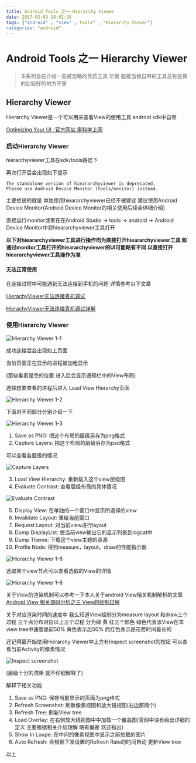```yaml
---
title: Android Tools 之一 Hierarchy Viewer
date: 2017-02-03 18:02:56
tags: ["android" , "view" , tools" , "Hierarchy Viewer"]
categories: "android"
---
```

# Android Tools 之一 Hierarchy Viewer

>本系列旨在介绍一些被忽略的优质工具 毕竟 能被当做自带的工具总有些做的比较好的地方不是

## Hierarchy Viewer

Hierarchy Viewer是一个可以用来查看View的使用工具 android sdk中自带

[Optimizing Your UI -官方网站 需科学上网](https://developer.android.com/studio/profile/optimize-ui.html#lint)

### 启动Hierarchy Viewer

hierarchyviewer工具在sdk/tools路径下
<!-- more -->

再次打开后会出现如下提示
```
The standalone version of hieararchyviewer is deprecated.
Please use Android Device Monitor (tools/monitor) instead.
```
主要想说的就是 单独使用hieararchyviewer已经不被建议  建议使用Android Device Monitor(Android Device Monitor的相关使用后续会详细介绍)

直接运行monitor或者在在Android Studio -> tools -> android -> Android Device Monitor中将hieararchyviewer工具打开

**以下对hieararchyviewer工具进行操作均为直接打开hieararchyviewer工具 和通过monitor工具打开的hieararchyviewer的UI可能略有不同  以直接打开hieararchyviewer工具操作为准**


#### 无法正常使用

在连接过程中可能遇到无法连接到手机的问题 详情参考以下文章

[HierachyViewer无法连接真机调试](http://blog.csdn.net/yafeng_0306/article/details/17224001)

[HierachyViewer无法连接真机调试详解](http://maider.blog.sohu.com/255448342.html)

### 使用Hierarchy Viewer

![Hierarchy Viewer 1-1](http://i1.piimg.com/567571/95498e5576c157e1.png)

成功连接后会出现如上页面

当前页面正在显示的进程被加粗显示

(那些看着是空的位置 进入后会显示通知栏中的View布局)

选择想要查看的进程后进入 Load View Hierarchy页面

![Hierarchy Viewer 1-2](http://p1.bpimg.com/567571/08b13a1f4b3c6b97.png)

下面对不同部分分别介绍一下

![Hierarchy Viewer 1-3](http://i1.piimg.com/567571/ed16834323343ea2.png)

1. Save as PNG: 把这个布局的层级另存为png格式
2. Capture Layers: 把这个布局的层级另存为psd格式

  可以查看各层级的情况

  ![Capture Layers](http://i1.piimg.com/567571/62b7d9584993e3a1.png)

3. Load View Hierarchy: 重新载入这个view层级图
4. Evaluate Contrast: 查看层级布局的具体情况

  ![Evaluate Contrast](http://i1.piimg.com/567571/594698903a3e6fa1.png)

5. Display View: 在单独的一个窗口中显示所选择的view
6. Invalidate Layout: 重绘当前窗口
7. Request Layout: 对当前view进行layout
8. Dump DisplayList: 使当前view输出它的显示列表到logcat中
9. Dump Theme: 下载这个view主题的资源
10. Profile Node: 得到measure，layout，draw的性能指示器

![Hierarchy Viewer 1-6](http://p1.bpimg.com/567571/b7a6efcd6d505116.png)

选取某个view节点可以查看选取的View的详情

![Hierarchy Viewer 1-6](http://i1.piimg.com/567571/3b66b1216e20e81d.png)

关于View的渲染机制可以参考一下本人关于android View相关机制解析的文章 [Android View 相关源码分析之三 View的绘制过程 ](http://www.jianshu.com/p/8f3e45663d06)

关于对应渲染时间的速度中  我么知道View绘制分为measure layout 和draw三个过程 三个点分布对应以上三个过程 分为绿 黄 红三个颜色  绿色代表该View在本view tree中速度是前50% 黄色表示后50% 而红色表示是花费时间最长的

还记得最开始使用Hierarchy Viewer中上方有Inspect screenshot的按钮 可以查看当前Activity的像素情况

![Inspect screenshot](http://p1.bqimg.com/567571/82cd3eeaf8663969.png)

(层级十分的清晰 就不仔细解释了)

解释下相关功能

1. Save as PNG: 保存当前显示的页面为png格式
2. Refresh Screenshot: 刷新像素视图和放大镜视图(右边那两个)
3. Refresh Tree: 刷新View tree
4. Load Overlay: 在右侧放大镜视图中中加载一个覆盖图(官网中没有给出详细的定义 主要根据相关介绍理解 略有偏差 欢迎指出)
5. Show In Loupe: 在中间的像素视图中显示之前加载的图片
6. Auto Refresh: 会根据下发设置的Refresh Rate的时间自动
更新View tree


以上
